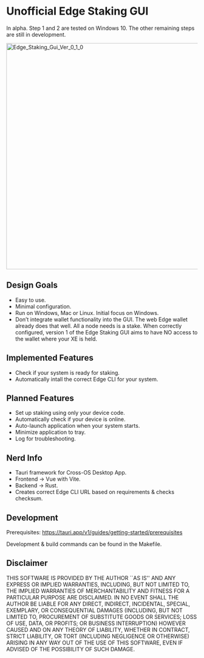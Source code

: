 # Unofficial Edge Staking GUI

In alpha. Step 1 and 2 are tested on Windows 10. The other remaining steps are still in development.

<img width="594" alt="Edge_Staking_Gui_Ver_0_1_0" src="https://user-images.githubusercontent.com/113918164/232255569-e3b9fb54-fe19-478c-9b39-3507dcfc0bdc.PNG">

## Design Goals
- Easy to use.
- Minimal configuration.
- Run on Windows, Mac or Linux. Initial focus on Windows.
- Don’t integrate wallet functionality into the GUI. The web Edge wallet already does that well. All a node needs is a stake. When correctly configured, version 1 of the Edge Staking GUI aims to have NO access to the wallet where your XE is held.

## Implemented Features
- Check if your system is ready for staking.
- Automatically intall the correct Edge CLI for your system.

## Planned Features
- Set up staking using only your device code.
- Automatically check if your device is online.
- Auto-launch application when your system starts.
- Minimize application to tray.
- Log for troubleshooting.

## Nerd Info
- Tauri framework for Cross-OS Desktop App.
- Frontend -> Vue with Vite.
- Backend -> Rust.
- Creates correct Edge CLI URL based on requirements & checks checksum.

## Development

Prerequisites: https://tauri.app/v1/guides/getting-started/prerequisites

Development & build commands can be found in the Makefile.

## Disclaimer
THIS SOFTWARE IS PROVIDED BY THE AUTHOR ``AS IS'' AND ANY EXPRESS OR IMPLIED WARRANTIES, INCLUDING, BUT NOT LIMITED TO, THE IMPLIED WARRANTIES OF MERCHANTABILITY AND FITNESS FOR A PARTICULAR PURPOSE ARE DISCLAIMED. IN NO EVENT SHALL THE AUTHOR BE LIABLE FOR ANY DIRECT, INDIRECT, INCIDENTAL, SPECIAL, EXEMPLARY, OR CONSEQUENTIAL DAMAGES (INCLUDING, BUT NOT LIMITED TO, PROCUREMENT OF SUBSTITUTE GOODS OR SERVICES; LOSS OF USE, DATA, OR PROFITS; OR BUSINESS INTERRUPTION) HOWEVER CAUSED AND ON ANY THEORY OF LIABILITY, WHETHER IN CONTRACT, STRICT LIABILITY, OR TORT (INCLUDING NEGLIGENCE OR OTHERWISE) ARISING IN ANY WAY OUT OF THE USE OF THIS SOFTWARE, EVEN IF ADVISED OF THE POSSIBILITY OF SUCH DAMAGE.
